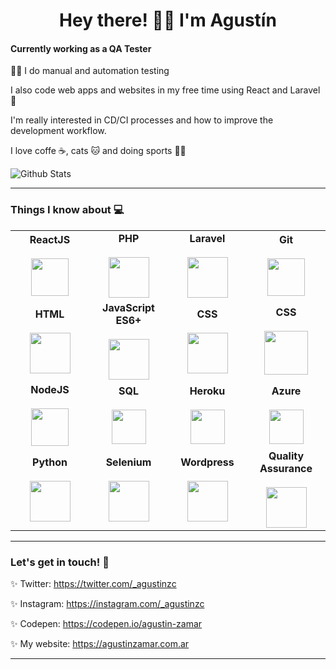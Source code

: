 <h1 align="center" >Hey there! 👋🏼 I'm Agustín</h1>

#### Currently working as a QA Tester

💪🏼 I do manual and automation testing

I also code web apps and websites in my free time using React and Laravel 💖

I'm really interested in CD/CI processes and how to improve the development
workflow.

I love coffe ☕, cats 🐱 and doing sports 🏃‍♂️

![Github Stats](https://github-readme-stats.vercel.app/api?username=agustinz97&show_icons=true_color=fff&icon_color=79ff97&text_color=9f9f9f&bg_color=151515)

---

### Things I know about 💻

<table>
    <tbody>
        <tr>
            <td align="center" width="25%">
                <span><b><center>ReactJS</center></b></span> <br/>
                <img height="60px" src="https://img.icons8.com/ultraviolet/2x/react.png"> 
            </td>
            <td align="center" width="25%">
                <span><b><center>PHP</center></b></span> <br/>
                <img height="65px" src="https://img.icons8.com/officel/80/000000/php-logo.png"/>
            </td>
            <td align="center" width="25%">
                <span><b><center>Laravel</center></b></span> <br/>
                <img height="65px" src="https://img.icons8.com/fluent/96/000000/laravel.png"/>
            </td>
            <td align="center" width="25%">
                <span><b><center>Git</center></b></span> <br/>
                <img height="60px" src="https://img.icons8.com/color/96/000000/git.png"/>
            </td>
        </tr>
        <tr>
            <td align="center" >
                <span><b><center>HTML</center></b></span> <br/> 
                <img height="65px" src="https://img.icons8.com/color/2x/html-5.png"> 
            </td>
            <td align="center" >
                <span><b><center>JavaScript ES6+</center></b></span> <br/>  
                <img height="65px" src="https://img.icons8.com/color/2x/javascript.png"> 
            </td>
            <td align="center" >
                <span><b><center>CSS</center></b></span> <br/> 
                <img height="65px" src="https://img.icons8.com/color/48/000000/css3.png"/>
            </td>
            <td align="center" >
                <span><b><center>CSS</center></b></span> <br/> 
                <img height="70px" src="https://img.icons8.com/color/96/000000/adobe-xd.png"/>
            </td>
        </tr>
        <tr>
            <td align="center">
                <span><b><center>NodeJS</center></b></span> <br/>
                <img height="60px" src="https://img.icons8.com/color/2x/nodejs.png"> 
            </td>
            <td align="center" >
                <span><b><center>SQL</center></b></span> <br/>
                <img height="55px" src="https://img.icons8.com/officel/80/000000/database.png"/>
            </td>
            <td align="center" >
                <span><b><center>Heroku</center></b></span> <br/>
                <img height="55px" src="https://img.icons8.com/color/96/000000/heroku.png"/>
            </td>
            <td align="center" >
                <span><b><center>Azure</center></b></span> <br/>
                <img height="55px" src="https://img.icons8.com/color/96/000000/azure-1.png"/>
            </td>
        </tr>
        <tr>
            <td align="center">
                <span><b><center>Python</center></b></span> <br/>
                <img height="65px" src="https://img.icons8.com/color/2x/python.png"> 
            </td>
            <td align="center" >
                <span><b><center>Selenium</center></b></span> <br/>
                <img height="65px" src="https://img.icons8.com/officel/80/000000/selenium-test-automation.png"> 
            </td>
            <td align="center" >
                <span><b><center>Wordpress</center></b></span> <br/>
                <img height="65px" src="https://img.icons8.com/color/96/000000/wordpress.png"> 
            </td>
            <td align="center" >
                <span><b><center>Quality Assurance</center></b></span> <br/>
                <img height="65" src="https://img.icons8.com/color/96/000000/ab-testing.png"/>
            </td>
        </tr>
    </tbody>
</table>

---

### Let's get in touch! 💬

✨ Twitter: https://twitter.com/_agustinzc

✨ Instagram: https://instagram.com/_agustinzc

✨ Codepen: https://codepen.io/agustin-zamar

✨ My website: https://agustinzamar.com.ar

---

